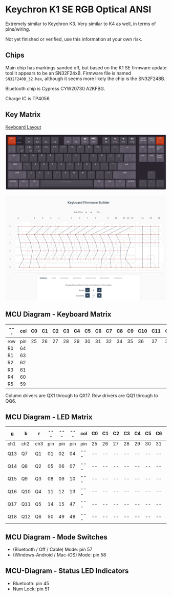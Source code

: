 # Keychron K1 SE RGB Optical ANSI

Extremely similar to Keychron K3. Very similar to K4 as well, in terms of pins/wiring.

Not yet finished or verified, use this information at your own risk.

## Chips

Main chip has markings sanded off, but based on the K1 SE firmware update tool it appears to be an SN32F24xB. Firmware file is named `SN32F240B_32.hex`, although it seems more likely the chip is the SN32F248B.

Bluetooth chip is Cypress CYW20730 A2KFBG.

Charge IC is TP4056.

## Key Matrix

[Keyboard Layout](http://www.keyboard-layout-editor.com/##@_backcolor=#2a242e&name=Keychron%20K1%20SE&switchMount=cherry&plate:true;&@_c=#ba3113&t=#b3b3b3&p=OEM%20R4&a:5;&=esc&_c=#cccccc&t=#194bff%0A#194bff%0A#8a8a8a%0A#8a8a8a%0A%0A%0A#194bff%0A#8a8a8a%0A#8a8a8a%0A%0A#8a8a8a&p=&a:4&fa@:1&:1&:0&:0&:0&:0&:0&:0&:1&:0&:1;&d:true;&=%3Ci%20class/='fa%20fa-circle'%3E%3C//i%3E%0A%3Ci%20class/='fa%20fa-circle'%3E%3C//i%3E%0A%0A%0A%0A%0A%0A%0Acaps%0A%0ABT&_c=#44404a&t=#a6a6a6&p=OEM%20R4&a:5&f:3;&=%3Ci%20class/='kb%20kb-Unicode-Screen-Dim'%3E%3C//i%3E%0AF1&_f:3;&=%3Ci%20class/='kb%20kb-Unicode-Screen-Bright'%3E%3C//i%3E%0AF2&_f:3;&=%0AF3&_f:3;&=%0AF4&_x:0.5&c=#534d5c&f:3;&=%0AF5&_f:3;&=%0AF6&_fa@:6;;&=%3Ci%20class/='fa%20fa-backward'%3E%3C//i%3E%0AF7&_fa@:4;;&=%3Ci%20class/='fa%20fa-play'%3E%3C//i%3E%3Ci%20class/='fa%20fa-pause'%3E%3C//i%3E%0AF8&_x:0.5&c=#44404a&fa@:5;;&=%3Ci%20class/='fa%20fa-forward'%3E%3C//i%3E%0AF9&_fa@:6;;&=%3Ci%20class/='fa%20fa-volume-off'%3E%3C//i%3E%0AF10&=%3Ci%20class/='fa%20fa-volume-down'%3E%3C//i%3E%0AF11&=%3Ci%20class/='fa%20fa-volume-up'%3E%3C//i%3E%0AF12&_x:0.25&c=#534d5c&f:3;&=print%20screen&_f:3;&=voice%20cmd&_c=#ba3113&t=#b3b3b3&f:3;&=%3Ci%20class/='fa%20fa-lightbulb-o'%3E%3C//i%3E;&@_c=#534d5c&t=#a6a6a6&f:3;&=%60%20~&_c=#44404a&a:4&fa@:6&:0&:0&:1;;&=%0A%0A%0ABT1%0A%0A%0A%0A%0A1%20!&=%0A%0A%0ABT2%0A%0A%0A%0A%0A2%20/@&=%0A%0A%0ABT3%0A%0A%0A%0A%0A3%20#&_a:5&f:3;&=4%20$&_f:3;&=5%20%25&_f:3;&=6%20%5E&_f:3;&=7%20/&&_f:3;&=8%20*&_f:3;&=9%20(&_f:3;&=0%20)&_f:3;&=-%20/_&_f:3;&=/=%20+&_c=#534d5c&f:7&w:2;&=%3Ci%20class/='kb%20kb-Arrows-Left'%3E%3C//i%3E&_x:0.25&f:3;&=ins&=home&_a:4;&=page%20up;&@_p=OEM%20R3&a:5&w:1.5;&=tab&_c=#44404a;&=Q&=W&=E&=R&=T&=Y&=U&=I&=O&=P&=%5B%20%7B&=%5D%20%7D&_c=#534d5c&w:1.5;&=%5C%20%7C&_x:0.25&p=OEM%20R4;&=del&=end&_a:4;&=page%20down;&@_p=OEM%20R2&a:5&w:1.75;&=caps&_c=#44404a;&=A&=S&=D&_n:true;&=F&=G&=H&_n:true;&=J&=K&=L&=/;%20/:&='%20%22&_c=#534d5c&f:7&w:2.25;&=%3Ci%20class/='kb%20kb-Return-2'%3E%3C//i%3E;&@_p=OEM%20R1&f:3&w:2.25;&=shift&_c=#44404a;&=Z&=X&=C&=V&=B&=N&=M&=,%20%3C&=.%20%3E&=//%20?&_c=#534d5c&w:2.75;&=shift&_x:1.25&c=#44404a&n:true;&=%3Ci%20class/='fa%20fa-angle-up'%3E%3C//i%3E;&@_c=#534d5c&w:1.25;&=control&_w:1.25;&=win&_w:1.25;&=alt&_c=#44404a&p=OEM%20SPACE&w:6.25;&=/&mdash/;/&mdash/;/&mdash/;/&mdash/;/&mdash/;&_c=#534d5c&p=OEM%20R1&w:1.25;&=alt&_w:1.25;&=win&_w:1.25;&=fn&_w:1.25;&=control&_x:0.25&c=#44404a;&=%3Ci%20class/='fa%20fa-angle-left'%3E%3C//i%3E&=%3Ci%20class/='fa%20fa-angle-down'%3E%3C//i%3E&=%3Ci%20class/='fa%20fa-angle-right'%3E%3C//i%3E)

![Keyboard Layout](./img/k1se-rgb-optical-ansi-layout.png)

![Key Matrix](./img/k1se-rgb-optical-ansi-wiring.png)

## MCU Diagram - Keyboard Matrix

| --- | col | C0 | C1 | C2 | C3 | C4 | C5 | C6 | C7 | C8 | C9 | C10 | C11 | C12 | C13 | C14 | C15 | C16 |
| --- | --- | -- | -- | -- | -- | -- | -- | -- | -- | -- | -- | --- | --- | --- | --- | --- | --- | --- |
| row | pin | 25 | 26 | 27 | 28 | 29 | 30 | 31 | 32 | 34 | 35 | 36  | 37  | 38  | 39  | 40  | 41  | 42  |
| R0  | 64  |    |    |    |    |    |    |    |    |    |    |     |     |     |     |     |     |     |
| R1  | 63  |    |    |    |    |    |    |    |    |    |    |     |     |     |     |     |     |     |
| R2  | 62  |    |    |    |    |    |    |    |    |    |    |     |     |     |     |     |     |     |
| R3  | 61  |    |    |    |    |    |    |    |    |    |    |     |     |     |     |     |     |     |
| R4  | 60  |    |    |    |    |    |    |    |    |    |    |     |     |     |     |     |     |     |
| R5  | 59  |    |    |    |    |    |    |    |    |    |    |     |     |     |     |     |     |     |

Column drivers are QX1 through to QX17. Row drivers are QQ1 through to QQ6.

## MCU Diagram - LED Matrix

|   g  |   b  |   r  |  --- |  --- |  --- | col | C0 | C1 | C2 | C3 | C4 | C5 | C6 | C7 | C8 | C9 | C10 | C11 | C12 | C13 | C14 | C15 | C16 |
|  --- |  --- |  --- |  --- |  --- |  --- | --- | -- | -- | -- | -- | -- | -- | -- | -- | -- | -- | --- | --- | --- | --- | --- | --- | --- |
|  ch1 |  ch2 |  ch3 |  pin |  pin |  pin | pin | 25 | 26 | 27 | 28 | 29 | 30 | 31 | 32 | 34 | 35 | 36  | 37  | 38  | 39  | 40  | 41  | 42  |
|  Q13 |  Q7  |  Q1  |  01  |  02  |  04  | --- | -- | -- | -- | -- | -- | -- | -- | -- | -- | -- | --- | --- | --- | --- | --- | --- | --- |
|  Q14 |  Q8  |  Q2  |  05  |  06  |  07  | --- | -- | -- | -- | -- | -- | -- | -- | -- | -- | -- | --- | --- | --- | --- | --- | --- | --- |
|  Q15 |  Q9  |  Q3  |  08  |  09  |  10  | --- | -- | -- | -- | -- | -- | -- | -- | -- | -- | -- | --- | --- | --- | --- | --- | --- | --- |
|  Q16 |  Q10 |  Q4  |  11  |  12  |  13  | --- | -- | -- | -- | -- | -- | -- | -- | -- | -- | -- | --- | --- | --- | --- | --- | --- | --- |
|  Q17 |  Q11 |  Q5  |  14  |  15  |  47  | --- | -- | -- | -- | -- | -- | -- | -- | -- | -- | -- | --- | --- | --- | --- | --- | --- | --- |
|  Q18 |  Q12 |  Q6  |  50  |  49  |  48  | --- | -- | -- | -- | -- | -- | -- | -- | -- | -- | -- | --- | --- | --- | --- | --- | --- | --- |

## MCU Diagram - Mode Switches

- (Bluetooth / Off / Cable) Mode: pin 57
- (Windows-Android / Mac-iOS) Mode: pin 58

## MCU-Diagram - Status LED Indicators

- Bluetooth: pin 45
- Num Lock: pin 51
